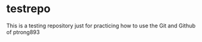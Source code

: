 # testrepo
This is a testing repository just for practicing how to use the Git and Github of ptrong893
